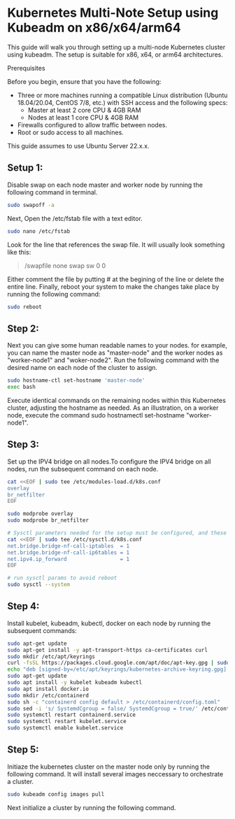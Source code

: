 # Kubernetes Multi-Note Setup using Kubeadm on x86/x64/arm64

This guide will walk you through setting up a multi-node Kubernetes cluster using kubeadm. The setup is suitable for x86, x64, or arm64 architectures.

Prerequisites

Before you begin, ensure that you have the following:

* Three or more machines running a compatible Linux distribution (Ubuntu 18.04/20.04, CentOS 7/8, etc.) with SSH access and the following specs:
  * Master at least 2 core CPU & 4GB RAM
  * Nodes at least 1 core CPU & 4GB RAM
* Firewalls configured to allow traffic between nodes.
* Root or sudo access to all machines.

This guide assumes to use Ubuntu Server 22.x.x. 
## Setup 1: 
Disable swap on each node master and worker node by running the following command in terminal.
```bash
sudo swapoff -a
```
Next, Open the /etc/fstab file with a text editor.
```bash
sudo nano /etc/fstab
```
Look for the line that references the swap file. It will usually look something like this:

> /swapfile none swap sw 0 0

Either comment the file by putting \# at the begining of the line or delete the entire line.
Finally, reboot your system to make the changes take place by running the following command:
```bash
sudo reboot
```
## Step 2:
Next you can give some human readable names to your nodes. for example, you can name the master node as "master-node" and the worker nodes as "worker-node1" and "woker-node2". Run the following command with the desired name on each node of the cluster to assign.

```bash
sudo hostname-ctl set-hostname 'master-node'
exec bash
````
Execute identical commands on the remaining nodes within this Kubernetes cluster, adjusting the hostname as needed. As an illustration, on a worker node, execute the command sudo hostnamectl set-hostname "worker-node1".

## Step 3:
Set up the IPV4 bridge on all nodes.To configure the IPV4 bridge on all nodes, run the subsequent command on each node.

```bash
cat <<EOF | sudo tee /etc/modules-load.d/k8s.conf
overlay
br_netfilter
EOF

sudo modprobe overlay
sudo modprobe br_netfilter

# Sysctl parameters needed for the setup must be configured, and these settings should persist through reboots.
cat <<EOF | sudo tee /etc/sysctl.d/k8s.conf
net.bridge.bridge-nf-call-iptables  = 1
net.bridge.bridge-nf-call-ip6tables = 1
net.ipv4.ip_forward                 = 1
EOF

# run sysctl params to avoid reboot
sudo sysctl --system
```

## Step 4:
Install kubelet, kubeadm, kubectl, docker on each node by running the subsequent commands:

```bash
sudo apt-get update
sudo apt-get install -y apt-transport-https ca-certificates curl
sudo mkdir /etc/apt/keyrings
curl -fsSL https://packages.cloud.google.com/apt/doc/apt-key.gpg | sudo gpg --dearmor -o /etc/apt/keyrings/kubernetes-archive-keyring.gpg
echo "deb [signed-by=/etc/apt/keyrings/kubernetes-archive-keyring.gpg] https://apt.kubernetes.io/ kubernetes-xenial main" | sudo tee /etc/apt/sources.list.d/kubernetes.list
sudo apt-get update
sudo apt install -y kubelet kubeadm kubectl
sudo apt install docker.io
sudo mkdir /etc/containerd
sudo sh -c "containerd config default > /etc/containerd/config.toml"
sudo sed -i 's/ SystemdCgroup = false/ SystemdCgroup = true/' /etc/containerd/config.toml
sudo systemctl restart containerd.service
sudo systemctl restart kubelet.service
sudo systemctl enable kubelet.service
```

## Step 5:
Initiaze the kubernetes cluster on the master node only by running the following command. It will install several images neccessary to orchestrate a cluster.

```bash
sudo kubeadm config images pull
```
Next initialize a cluster by running the following command.

```bash

```
